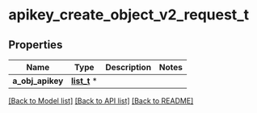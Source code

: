 # apikey_create_object_v2_request_t

## Properties
Name | Type | Description | Notes
------------ | ------------- | ------------- | -------------
**a_obj_apikey** | [**list_t**](apikey_request.md) \* |  | 

[[Back to Model list]](../README.md#documentation-for-models) [[Back to API list]](../README.md#documentation-for-api-endpoints) [[Back to README]](../README.md)


